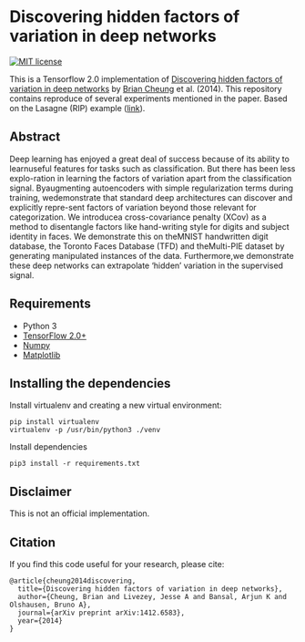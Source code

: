 # Discovering hidden factors of variation in deep networks
[![MIT license](http://img.shields.io/badge/license-MIT-brightgreen.svg)](https://github.com/Warvito/discovering-hidden-factors-of-variation-in-deep-networks/blob/master/LICENSE)

 This is a Tensorflow 2.0 implementation of [Discovering hidden factors of variation in deep networks](https://arxiv.org/abs/1412.6583) by [Brian Cheung](https://twitter.com/thisismyhat) et al. (2014). This repository contains reproduce of several experiments mentioned in the paper. Based on the Lasagne (RIP) example ([link](https://github.com/Lasagne/Lasagne/blob/highway_example/examples/Hidden%20factors.ipynb)).
 
## Abstract
Deep learning has enjoyed a great deal of success because of its ability to learnuseful  features  for  tasks  such  as  classification.   But  there  has  been  less  explo-ration in learning the factors of variation apart from the classification signal.  Byaugmenting  autoencoders  with  simple  regularization  terms  during  training,  wedemonstrate  that  standard  deep  architectures  can  discover  and  explicitly  repre-sent factors of variation beyond those relevant for categorization.  We introducea cross-covariance penalty (XCov) as a method to disentangle factors like hand-writing style for digits and subject identity in faces.  We demonstrate this on theMNIST handwritten digit database,  the Toronto Faces Database (TFD) and theMulti-PIE dataset by generating manipulated instances of the data.  Furthermore,we demonstrate these deep networks can extrapolate ‘hidden’ variation in the supervised signal.
 
## Requirements
- Python 3
- [TensorFlow 2.0+](https://www.tensorflow.org/)
- [Numpy](http://www.numpy.org/)
- [Matplotlib](https://matplotlib.org/)


## Installing the dependencies
Install virtualenv and creating a new virtual environment:

    pip install virtualenv
    virtualenv -p /usr/bin/python3 ./venv

Install dependencies

    pip3 install -r requirements.txt



## Disclaimer
This is not an official implementation.


## Citation
If you find this code useful for your research, please cite:

    @article{cheung2014discovering,
      title={Discovering hidden factors of variation in deep networks},
      author={Cheung, Brian and Livezey, Jesse A and Bansal, Arjun K and Olshausen, Bruno A},
      journal={arXiv preprint arXiv:1412.6583},
      year={2014}
    }